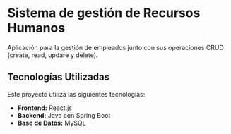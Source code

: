 # Sistema de gestión de Recursos Humanos

Aplicación para la gestión de empleados junto con sus operaciones CRUD (create, read, updare y delete).

## Tecnologías Utilizadas
Este proyecto utiliza las siguientes tecnologías:

- **Frontend:** React.js
- **Backend:** Java con Spring Boot
- **Base de Datos:** MySQL
